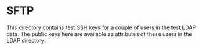 # SFTP

This directory contains test SSH keys for a couple of users in the test LDAP data. The public keys here are available as attributes of these users in the LDAP directory.
